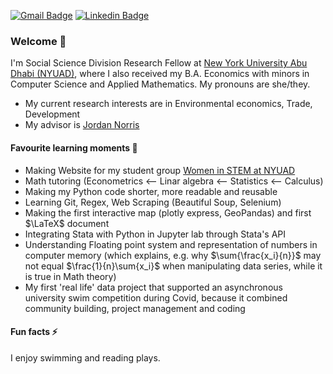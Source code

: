 
[![Gmail Badge](https://img.shields.io/badge/-Email-c14438?style=flat&logo=Gmail&logoColor=white&link=mailto:ivana.drabova@nyu.edu)](mailto:ivana.drabova@nyu.edu)
[![Linkedin Badge](https://img.shields.io/badge/-Linkedin-blue?style=flat&logo=Linkedin&logoColor=white&link=https://www.linkedin.com/in/ivana-drabova/)](https://www.linkedin.com/in/ivana-drabova/)

### Welcome 👋
I'm Social Science Division Research Fellow at [New York University Abu Dhabi (NYUAD)](https://nyuad.nyu.edu/en/), where I also received my B.A. Economics with minors in Computer Science and Applied Mathematics. My pronouns are she/they.

- My current research interests are in Environmental economics, Trade, Development
- My advisor is [Jordan Norris](https://www.jordanjnorris.com/)

#### Favourite learning moments 📖 
- Making Website for my student group [Women in STEM at NYUAD](https://ivanadr.github.io/westem-web-2022/)
- Math tutoring (Econometrics <-- Linar algebra <-- Statistics <-- Calculus)
- Making my Python code shorter, more readable and reusable
- Learning Git, Regex, Web Scraping (Beautiful Soup, Selenium)
- Making the first interactive map (plotly express, GeoPandas) and first $\LaTeX$ document
- Integrating Stata with Python in Jupyter lab through Stata's API
- Understanding Floating point system and representation of numbers in computer memory (which explains, e.g. why $\sum{\frac{x_i}{n}}$ may not equal $\frac{1}{n}\sum{x_i}$ when manipulating data series, while it is true in Math theory)
- My first 'real life' data project that supported an asynchronous university swim competition during Covid, because it combined community building, project management and coding 

#### Fun facts ⚡ 
I enjoy swimming and reading plays.

